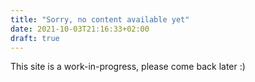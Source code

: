 ```yaml
---
title: "Sorry, no content available yet"
date: 2021-10-03T21:16:33+02:00
draft: true
---
```


This site is a work-in-progress, please come back later :)
